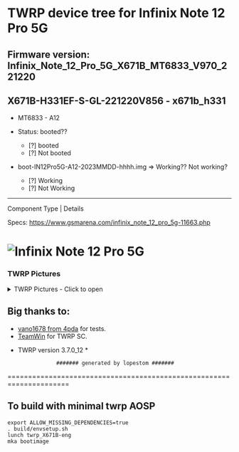 # TWRP device tree for Infinix Note 12 Pro 5G
## Firmware version: Infinix_Note_12_Pro_5G_X671B_MT6833_V970_221220
X671B-H331EF-S-GL-221220V856 - x671b_h331
---------------
-  MT6833 - A12
  - Status: booted??
    - [?] booted
    - [?] Not booted
  
- boot-IN12Pro5G-A12-2023MMDD-hhhh.img => Working?? Not working?
   - [?] Working
   - [?] Not Working
------------------------------------
Component Type | Details

Specs: https://www.gsmarena.com/infinix_note_12_pro_5g-11663.php

![Infinix Note 12 Pro 5G](https://cdn-files.kimovil.com/default/0007/53/thumb_652910_default_big.jpg)
===================================================================== 

### TWRP Pictures
<details><summary>TWRP Pictures - Click to open</summary>
<p>

![Menu](https://github.com/lopestom/)
</p>
</details>

## Big thanks to:
- [vano1678 from 4pda](https://4pda.to/forum/index.php?showuser=4898939) for tests.
- [TeamWin](https://github.com/TeamWin) for TWRP SC.
* TWRP version 3.7.0_12 *

                  ####### generated by lopestom #######
===================================================================== 

## To build with minimal twrp AOSP
```
export ALLOW_MISSING_DEPENDENCIES=true
. build/envsetup.sh
lunch twrp_X671B-eng
mka bootimage
```



